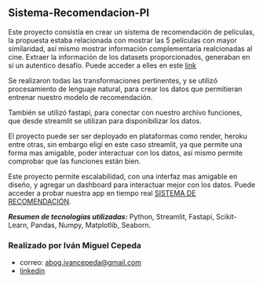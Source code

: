 ## Sistema-Recomendacion-PI

Este proyecto consistía en crear un sistema de recomendación de películas, la propuesta estaba relacionada con mostrar las 5 películas con mayor similaridad, así mismo mostrar información complementaria realcionadas al cine. Extraer la información de los datasets proporcionados, generaban en sí un autentico desafío. Puede acceder a elles en este [link](https://drive.google.com/drive/folders/1mfUVyP3jS-UMdKHERknkQ4gaCRCO2e1v)

Se realizaron todas las transformaciones pertinentes, y se utilizó procesamiento de lenguaje natural, para crear los datos que permitieran entrenar nuestro modelo de recomendación. 

También se utilizó fastapi, para conectar con nuestro archivo funciones, que desde streamlit se utilizan para disponibilizar los datos.

El proyecto puede ser ser deployado en plataformas como render, heroku entre otras, sin embargo eligí en este caso streamlit, ya que permite una forma mas amigable, poder interactuar con los datos, así mismo permite comprobar que las funciones están bien. 

Este proyecto permite escalabilidad, con una interfaz mas amigable en diseño, y agregar un dashboard para interactuar mejor con los datos. Puede acceder a probar nuestra app en tiempo real [SISTEMA DE RECOMENDACIÓN](https://sistema-recomendacion-pi-ml.streamlit.app/).

***Resumen de tecnologías utilizadas:*** Python, Streamlit, Fastapi, Scikit-Learn, Pandas, Numpy, Matplotlib, Seaborn. 

### Realizado por Iván Miguel Cepeda
* correo: abog.ivancepeda@gmail.com
* [linkedin](https://www.linkedin.com/in/ivancepeda/)
